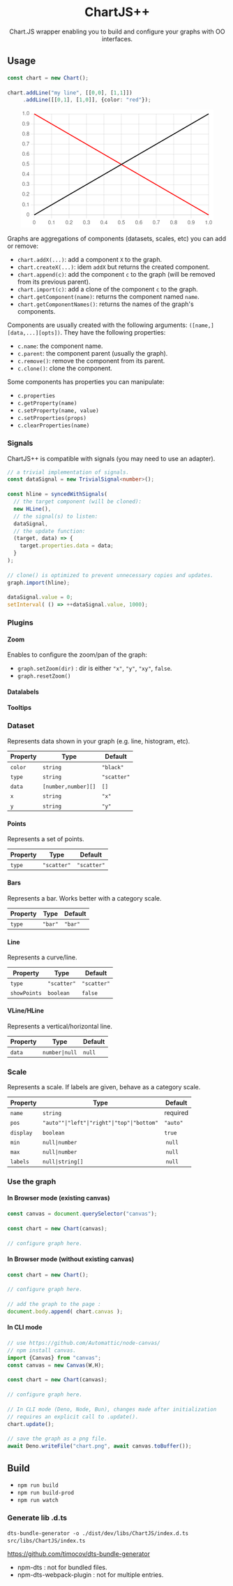 <div align="center">
  <h1>ChartJS++</h1>

  <p>Chart.JS wrapper enabling you to build and configure your graphs with OO interfaces.</p>
</div>

## Usage

```ts
const chart = new Chart();

chart.addLine("my line", [[0,0], [1,1]])
     .addLine([[0,1], [1,0]], {color: "red"});
```

<p align="center">
  <img src="https://raw.githubusercontent.com/denis-migdal/ChartJS/refs/heads/master/example.png" />
</p>

Graphs are aggregations of components (datasets, scales, etc) you can add or remove:
- `chart.addX(...)`: add a component `X` to the graph.
- `chart.createX(...)`: idem `addX` but returns the created component.
- `chart.append(c)`: add the component `c` to the graph (will be removed from its previous parent).
- `chart.import(c)`: add a clone of the component `c` to the graph.
- `chart.getComponent(name)`: returns the component named `name`.
- `chart.getComponentNames()`: returns the names of the graph's components.

Components are usually created with the following arguments: `([name,][data,...][opts])`. They have the following properties:
- `c.name`: the component name.
- `c.parent`: the component parent (usually the graph).
- `c.remove()`: remove the component from its parent.
- `c.clone()`: clone the component.

Some components has properties you can manipulate:
- `c.properties`
- `c.getProperty(name)`
- `c.setProperty(name, value)`
- `c.setProperties(props)`
- `c.clearProperties(name)`

### Signals

ChartJS++ is compatible with signals (you may need to use an adapter).

```ts
// a trivial implementation of signals.
const dataSignal = new TrivialSignal<number>();

const hline = syncedWithSignals(
  // the target component (will be cloned):
  new HLine(),
  // the signal(s) to listen:
  dataSignal,
  // the update function:
  (target, data) => {
    target.properties.data = data;
  }
);

// clone() is optimized to prevent unnecessary copies and updates.
graph.import(hline);

dataSignal.value = 0;
setInterval( () => ++dataSignal.value, 1000);
```

### Plugins

#### Zoom

Enables to configure the zoom/pan of the graph:
- `graph.setZoom(dir)` : dir is either `"x"`, `"y"`, `"xy"`, `false`.
- `graph.resetZoom()`

#### Datalabels

#### Tooltips

### Dataset

Represents data shown in your graph (e.g. line, histogram, etc).

| Property | Type | Default |
|----------|------|---------|
| `color` | `string` | `"black"` |
| `type` | `string` | `"scatter"` |
| `data` | `[number,number][]` | `[]` |
| `x` | `string` | `"x"` |
| `y` | `string` | `"y"` |

#### Points

Represents a set of points.

| Property | Type | Default |
|----------|------|---------|
| `type` | `"scatter"` | `"scatter"` |

#### Bars

Represents a bar. Works better with a category scale.

| Property | Type | Default |
|----------|------|---------|
| `type` | `"bar"` | `"bar"` |

#### Line

Represents a curve/line.

| Property | Type | Default |
|----------|------|---------|
| `type` | `"scatter"` | `"scatter"` |
| `showPoints` | `boolean` | `false` |

#### VLine/HLine

Represents a vertical/horizontal line.

| Property | Type | Default |
|----------|------|---------|
| `data` | `number\|null` | `null` |

### Scale

Represents a scale. If labels are given, behave as a category scale.

| Property | Type | Default |
|----------|------|---------|
| `name` | `string` | required |
| `pos` | `"auto""\|"left"\|"right"\|"top"\|"bottom"` | `"auto"` |
| `display` | `boolean` | `true` |
| `min` | `null\|number` | `null` |
| `max` | `null\|number` | `null` |
| `labels` | `null\|string[]` | `null` |

### Use the graph

#### In Browser mode (existing canvas)

```ts
const canvas = document.querySelector("canvas");

const chart = new Chart(canvas);

// configure graph here.
```

#### In Browser mode (without existing canvas)

```ts
const chart = new Chart();

// configure graph here.

// add the graph to the page :
document.body.append( chart.canvas );
```

#### In CLI mode

```ts
// use https://github.com/Automattic/node-canvas/
// npm install canvas.
import {Canvas} from "canvas";
const canvas = new Canvas(W,H);

const chart = new Chart(canvas);

// configure graph here.

// In CLI mode (Deno, Node, Bun), changes made after initialization
// requires an explicit call to .update().
chart.update();

// save the graph as a png file.
await Deno.writeFile("chart.png", await canvas.toBuffer());
```

## Build

- `npm run build`
- `npm run build-prod`
- `npm run watch`

### Generate lib .d.ts

`dts-bundle-generator -o ./dist/dev/libs/ChartJS/index.d.ts src/libs/ChartJS/index.ts`

https://github.com/timocov/dts-bundle-generator

- npm-dts : not for bundled files.
- npm-dts-webpack-plugin : not for multiple entries.